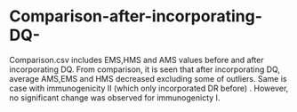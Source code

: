 # Comparison-after-incorporating-DQ-
Comparison.csv includes EMS,HMS and AMS values before and after incorporating DQ. 
From comparison, it is seen that after incorporating DQ, average AMS,EMS and HMS decreased excluding some of outliers. Same is case with immunogenicity II (which only incorporated DR before) . However, no significant change was observed for immunogenicty I. 

